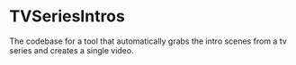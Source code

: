 TVSeriesIntros
==============

The codebase for a tool that automatically grabs the intro scenes from a tv series and creates a single video.
